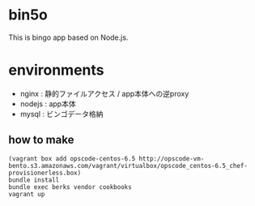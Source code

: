 # bin5o
This is bingo app based on Node.js.

# environments
- nginx : 静的ファイルアクセス / app本体への逆proxy
- nodejs : app本体
- mysql : ビンゴデータ格納

## how to make
    (vagrant box add opscode-centos-6.5 http://opscode-vm-bento.s3.amazonaws.com/vagrant/virtualbox/opscode_centos-6.5_chef-provisionerless.box)
    bundle install
    bundle exec berks vendor cookbooks
    vagrant up
